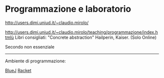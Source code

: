 # Programmazione e laboratorio

http://users.dimi.uniud.it/~claudio.mirolo/


http://users.dimi.uniud.it/~claudio.mirolo/teaching/programmazione/index.htmlù
Libri consigliati: 
"Concrete abstraction" Hailperin, Kaiser. (Solo Online)

Secondo non essenziale

---  
Ambiente di programmazione: 

[BlueJ](https://www.bluej.org/)
[Racket](https://racket-lang.org/)




